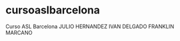 cursoaslbarcelona
=================

Curso ASL Barcelona
JULIO HERNANDEZ
IVAN DELGADO
FRANKLIN MARCANO
